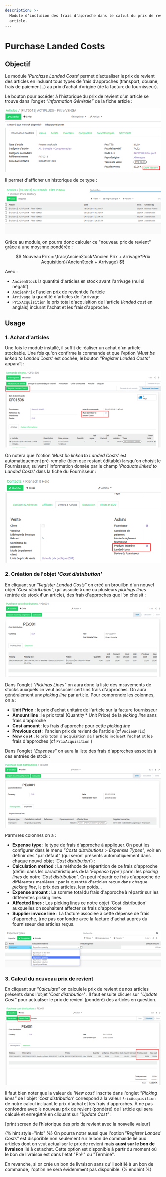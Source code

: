 ```yaml
---
description: >-
  Module d'inclusion des frais d'approche dans le calcul du prix de revient d'un
  article.
---
```


# Purchase Landed Costs

## Objectif

Le module ‘_Purchase Landed Costs_’ permet d’actualiser le prix de revient des articles en incluant tous types de frais d’approches \(transport, douane, frais de paiement…\) au prix d’achat d’origine \(de la facture du fournisseur\).

Le bouton pour accéder à l’historique du prix de revient d'un article se trouve dans l’onglet _“Information Générale”_ de la fiche article :

![](.gitbook/assets/image%20%287%29.png)

Il permet d'afficher un historique de ce type :

![](.gitbook/assets/image%20%2810%29.png)

Grâce au module, on pourra donc calculer ce "nouveau prix de revient" grâce à une moyenne pondérée :

$$
Nouveau Prix = \frac{AncienStock*Ancien Prix + Arrivage*Prix Acquisition}{AncienStock + Arrivage}
$$

Avec :

* `AncienStock` la quantité d'articles en stock avant l'arrivage \(nul si négatif\)
* `AncienPrix` l'ancien prix de revient de l'article
* `Arrivage` la quantité d'articles de l'arrivage
* `PrixAcquisition` le prix total d'acquisition de l'article \(_landed cost_ en anglais\) incluant l'achat et les frais d'approche.

## Usage

### 1. Achat d'articles

Une fois le module installé, il suffit de réaliser un achat d'un article stockable. Une fois qu'on confirme la commande et que l'option _'Must be linked to Landed Costs'_ est cochée, le bouton _"Register Landed Costs"_ apparaît :

![](.gitbook/assets/image%20%2813%29.png)

On notera que l'option _'Must be linked to Landed Costs'_ est automatiquement pré-remplie \(bien que restant éditable\) lorsqu'on choisit le Fournisseur, suivant l'information donnée par le champ _'Products linked to Landed Costs'_ dans la fiche du Fournisseur :

![](.gitbook/assets/image%20%288%29.png)

### 2. Création de l'objet _'Cost distribution'_

En cliquant sur _"Register Landed Costs"_  on créé un brouillon d'un nouvel objet _'Cost distribution'_, qui associe à une ou plusieurs _pickings lines_ \(entrée de stock d'un article\), des frais d'approches que l'on choisit :

![](.gitbook/assets/image%20%2811%29.png)

Dans l'onglet _"Pickings Lines"_ on aura donc la liste des mouvements de stocks auxquels on veut associer certains frais d'approches. On aura généralement une _picking line_ par article. Pour comprendre les colonnes, on a :

* **Unit Price** : le prix d'achat unitaire de l'article sur la facture fournisseur
* **Amount line** : le prix total \(Quantity \* Unit Price\) de la _picking line_ sans frais d'approche
* **Cost amount** : les frais d'approche pour cette _picking line_
* **Previous cost** : l'ancien prix de revient de l'article \(cf `AncienPrix`\)
* **New cost** : le prix total d'acquisition de l'article incluant l'achat et les frais d'approches \(cf `PrixAcquisition` \)

Dans l'onglet _"Expenses"_ on aura la liste des frais d'approches associés à ces entrées de stock :

![](.gitbook/assets/image%20%2812%29.png)

Parmi les colonnes on a :

* **Expense type** : le type de frais d'approche à appliquer. On peut les configurer dans le menu _"Costs distributions &gt; Expenses Types"_, voir en définir des "par défaut" \(qui seront présents automatiquement dans chaque nouvel objet _'Cost distribution'_\) :
* **Calculation method** : La méthode de répartition de ce frais d'approche \(défini dans les caractéristiques de la _'Expense type'_\) parmi les _picking lines_ de notre _'Cost distribution'_. On peut répartir ce frais d'approche de différentes manières : par la quantité d'articles reçus dans chaque _picking line_, le prix des articles, leur poids...
* **Expense amount** : La somme total du frais d'approche à répartir sur les différentes picking lines.
* **Affected lines** : Les picking lines de notre objet 'Cost distribution' auxquelles on souhaitent affecter ce frais d'approche
* **Supplier invoice line** : La facture associée à cette dépense de frais d'approche, à ne pas confondre avec la facture d'achat auprès du fournisseur des articles reçus.

![Configuration des Expenses types dans le menu &quot;Costs distributions &amp;gt; Expenses Types&quot; ](.gitbook/assets/image.png)

### 3. Calcul du nouveau prix de revient

En cliquant sur _"Calculate"_ on calcule le prix de revient de nos articles présents dans l'objet _'Cost distribution'_ . Il faut ensuite cliquer sur _"Update Cost"_ pour actualiser le prix de revient \(pondéré\) des articles en question.

![](.gitbook/assets/image%20%286%29.png)

Il faut bien noter que la valeur du _'New cost'_ inscrite dans l'onglet _"Picking lines"_ de l'objet _'Cost distribution'_  correspond à la valeur `PrixAcquisition`  de notre calcul incluant le prix d'achat et les frais d'approches. À ne pas confondre avec le nouveau prix de revient \(pondéré\) de l'article qui sera calculé et enregistré en cliquant sur _"Update Cost"_ :

\[print screen de l'historique des prix de revient avec la nouvelle valeur\]

{% hint style="info" %}
On pourra noter aussi que l'option _"Register Landed Costs"_  est disponible non seulement sur le bon de commande lié aux articles dont on veut actualiser le prix de revient mais **aussi sur le bon de livraison** lié à cet achat. Cette option est disponible à partir du moment où le bon de livraison est dans l'état "Prêt" ou "Terminé".

En revanche, si on crée un bon de livraison sans qu'il soit lié à un bon de commande, l'option ne sera évidemment pas disponible.
{% endhint %}



